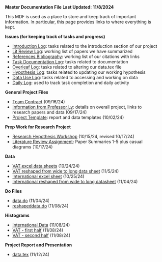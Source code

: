 **Master Documentation File Last Updated: 11/8/2024**

This MDF is used as a place to store and keep track of important information. In particular, this page provides links to where everything is kept.

**Issues (for keeping track of tasks and progress)**
- [Introduction Log](https://github.com/ecn310/course-project-taxes-tariffs/issues/14): tasks related to the introduction section of our project
- [Lit Review Log](https://github.com/ecn310/course-project-taxes-tariffs/issues/13): working list of papers we have summarized
- [References Bibliography](https://github.com/ecn310/course-project-taxes-tariffs/issues/12): working list of our citations with links
- [Task Documentation Log](https://github.com/ecn310/course-project-taxes-tariffs/issues/11): tasks related to documentation
- [Overleaf Log](https://github.com/ecn310/course-project-taxes-tariffs/issues/10): tasks related to altering our data.tex file
- [Hypothesis Log](https://github.com/ecn310/course-project-taxes-tariffs/issues/9): tasks related to updating our working hypothesis
- [Data Use Log](https://github.com/ecn310/course-project-taxes-tariffs/issues/6): tasks related to accessing and working on data 
- [Daily Log](https://github.com/ecn310/course-project-taxes-tariffs/issues/2): used to track task completion and daily activity

**General Project Files**
- [Team Contract](https://github.com/ecn310/course-project-taxes-tariffs/commit/573116106536af54f7cdf3c9edcc4cb4ace205ec) (09/16/24)
- [Information from Professor Ly](https://github.com/ecn310/course-project-taxes-tariffs/discussions/3): details on overall project, links to research papers and data (09/17/24)
- [Project Template](https://github.com/ecn310/course-project-taxes-tariffs/commit/8ea0d8f8fa678f77800c9494918ecb0e3fbd8019): report and data templates (10/02/24)

**Prep Work for Research Project**
- [Research Hypothesis Workshop](https://github.com/ecn310/exercises/discussions/9) (10/15/24, revised 10/17/24)
- [Literature Review Assignment](https://github.com/ecn310/course-project-taxes-tariffs/commit/16153f270d9c6cc567da6c62e6b3c3319a7c1b23): Paper Summaries 1-5 plus casual diagrams (10/17/24)

**Data**
- [VAT excel data sheets](https://github.com/ecn310/course-project-taxes-tariffs/commit/464ab411acff92f4e57ef87689d7cf7acf1de296) (10/24/24)
- [VAT reshaped from wide to long data sheet](https://github.com/ecn310/course-project-taxes-tariffs/commit/cc891cfec48f11c6a0b9c1aeb2ae980147232ff4) (11/5/24)
- [International excel sheet](https://github.com/ecn310/course-project-taxes-tariffs/commit/464ab411acff92f4e57ef87689d7cf7acf1de296) (10/25/24)
- [International reshaped from wide to long datasheet](https://github.com/ecn310/course-project-taxes-tariffs/commit/cc891cfec48f11c6a0b9c1aeb2ae980147232ff4) (11/04/24)
  

**Do Files**
- [data.do](https://github.com/ecn310/course-project-taxes-tariffs/commit/cc891cfec48f11c6a0b9c1aeb2ae980147232ff4) (11/04/24)
- [reshapeddata.do](https://github.com/ecn310/course-project-taxes-tariffs/commit/61a608c42df1dbc2b82312aca8b4993164ef493d) (11/08/24)

**Histograms**
- [International Data](https://github.com/ecn310/course-project-taxes-tariffs/commit/a52bb0eeafbf182f9a6a609fd6bec02c99cc98e2) (11/08/24)
- [VAT - first half](https://github.com/ecn310/course-project-taxes-tariffs/commit/9ca07d5e1833d78ec8658ed3b542bdc39512a84e) (11/08/24)
- [VAT - second half](https://github.com/ecn310/course-project-taxes-tariffs/commit/9ca07d5e1833d78ec8658ed3b542bdc39512a84e) (11/08/24)

**Project Report and Presentation**
- [data.tex](https://github.com/ecn310/course-project-taxes-tariffs/commit/1f9b8c12905b83bf3e0fbe2ef6b2bdea96dafd37) (11/12/24)
